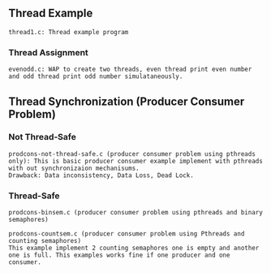 
## Thread Example

	thread1.c: Thread example program 

### Thread Assignment

	evenodd.c: WAP to create two threads, even thread print even number and odd thread print odd number simulataneously. 

## Thread Synchronization (Producer Consumer Problem)

### Not Thread-Safe

	prodcons-not-thread-safe.c (producer consumer problem using pthreads only): This is basic producer consumer example implement with pthreads with out synchronizaion mechanisums.
	Drawback: Data inconsistency, Data Loss, Dead Lock.

### Thread-Safe

	prodcons-binsem.c (producer consumer problem using pthreads and binary semaphores)
	
	prodcons-countsem.c (producer consumer problem using Pthreads and counting semaphores)
	This example implement 2 counting semaphores one is empty and another one is full. This examples works fine if one producer and one consumer.
